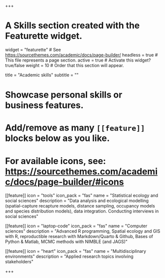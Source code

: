 +++
# A Skills section created with the Featurette widget.
widget = "featurette"  # See https://sourcethemes.com/academic/docs/page-builder/
headless = true  # This file represents a page section.
active = true  # Activate this widget? true/false
weight = 10  # Order that this section will appear.

title = "Academic skills"
subtitle = ""

# Showcase personal skills or business features.
# 
# Add/remove as many `[[feature]]` blocks below as you like.
# 
# For available icons, see: https://sourcethemes.com/academic/docs/page-builder/#icons

  
[[feature]]
  icon = "tools"
  icon_pack = "fas"
  name = "Statistical ecology and social sciences"
  description = "Data analysis and ecological modelling (spatial-capture recapture models, distance sampling, occupancy models and species distribution models), data integration. Conducting interviews in social sciences"  

[[feature]]
  icon = "laptop-code"
  icon_pack = "fas"
  name = "Computer sciences"
  description = "Advanced R programming, Spatial ecology and GIS with R, reproductible research with Markdown/Quarto & Github, Bases of Python & Matlab, MCMC methods with NIMBLE (and JAGS)"
  
[[feature]]
  icon = "heart"
  icon_pack = "fas"
  name = "Multidisciplinary environments"
  description = "Applied research topics involving stakeholders"

+++
